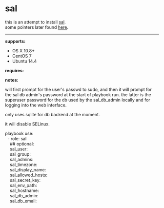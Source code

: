 sal
==========

this is an attempt to install [sal](https://github.com/grahamgilbert/sal).<br />
some pointers later found [here](https://gist.github.com/mikaellofgren/a5fe3351c48bcd9140a7).<br />

----------

**supports:**<br />

- OS X 10.8+
- CentOS 7
- Ubuntu 14.4

**requires:**<br />


**notes:**

will first prompt for the user's passwd to sudo, and then it will prompt for the sal db admin's password at the start of playbook run.  the latter is the superuser password for the db used by the sal\_db\_admin locally and for logging into the web interface.

only uses sqlite for db backend at the moment.

it will disable SELinux.

playbook use:<br />
&nbsp;&nbsp;\- role: sal<br />
&nbsp;&nbsp;&nbsp;&nbsp;\#\# optional:<br />
&nbsp;&nbsp;&nbsp;&nbsp;sal\_user:<br />
&nbsp;&nbsp;&nbsp;&nbsp;sal\_group:<br />
&nbsp;&nbsp;&nbsp;&nbsp;sal\_admins:<br />
&nbsp;&nbsp;&nbsp;&nbsp;sal\_timezone:<br />
&nbsp;&nbsp;&nbsp;&nbsp;sal\_display\_name:<br />
&nbsp;&nbsp;&nbsp;&nbsp;sal\_allowed\_hosts:<br />
&nbsp;&nbsp;&nbsp;&nbsp;sal\_secret\_key:<br />
&nbsp;&nbsp;&nbsp;&nbsp;sal\_env\_path:<br />
&nbsp;&nbsp;&nbsp;&nbsp;sal\_hostname:<br />
&nbsp;&nbsp;&nbsp;&nbsp;sal\_db\_admin:<br />
&nbsp;&nbsp;&nbsp;&nbsp;sal\_db\_email:<br />
